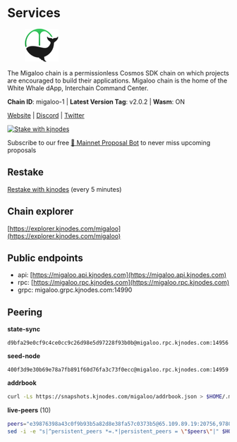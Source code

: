 # Services

<figure><img src="https://raw.githubusercontent.com/kj89/cosmos-images/main/logos/migaloo.png" alt=""><figcaption></figcaption></figure>

The Migaloo chain is a permissionless Cosmos SDK chain on which  projects are encouraged to build their applications. Migaloo chain  is the home of the White Whale dApp, Interchain Command Center.

**Chain ID**: migaloo-1 | **Latest Version Tag**: v2.0.2 | **Wasm**: ON

[Website](https://whitewhale.money) | [Discord](https://discord.gg/AyvcgD4jy3) | [Twitter](https://twitter.com/WhiteWhaleDefi)

[![Stake with kjnodes](https://i.ibb.co/cr44Q8j/button-stake-with-kjnodes.png)](https://restake.app/migaloo/migaloovaloper1jxtgnfw3tatfh90ju9j76dfrt3yea0zw2vnr8v)

Subscribe to our free [🤖 Mainnet Proposal Bot](https://t.me/kjnodes_proposal_bot) to never miss upcoming proposals

## Restake

[Restake with kjnodes](https://restake.app/migaloo/migaloovaloper1jxtgnfw3tatfh90ju9j76dfrt3yea0zw2vnr8v) (every 5 minutes)
## Chain explorer
[https://explorer.kjnodes.com/migaloo](https://explorer.kjnodes.com/migaloo)

## Public endpoints

* api: [https://migaloo.api.kjnodes.com](https://migaloo.api.kjnodes.com)
* rpc: [https://migaloo.rpc.kjnodes.com](https://migaloo.rpc.kjnodes.com)
* grpc: migaloo.grpc.kjnodes.com:14990

## Peering

**state-sync**

```text
d9bfa29e0cf9c4ce0cc9c26d98e5d97228f93b0b@migaloo.rpc.kjnodes.com:14956
```

**seed-node**

```text
400f3d9e30b69e78a7fb891f60d76fa3c73f0ecc@migaloo.rpc.kjnodes.com:14959
```

**addrbook**
```bash
curl -Ls https://snapshots.kjnodes.com/migaloo/addrbook.json > $HOME/.migalood/config/addrbook.json
```

**live-peers** (10)
```bash
peers="e39876398a43c0f9b93b5a82d8e38fa57c0373b5@65.109.89.19:20756,9780ea85f4d0f4cb5ebca14992ce11ebe1982d35@188.172.229.26:26656,dfe5f91f824880e19d47475546d9874e0f2cea8c@5.79.74.229:8095,327fb12682b6450564330abec78f13fa35bd9b78@37.187.149.73:26706,6870906f86e474d88d077c7c55af36debe49da04@178.162.165.194:7095,2e71dbd7d4c079ba7894c5287291c17ba58a6504@141.95.47.78:26656,80be85c4980deccaa2fbd710029f0eb660dadf9a@51.81.16.186:26656,6c42aacf3939d503bad695d86108d214680e04a8@144.76.175.189:20756,d9bfa29e0cf9c4ce0cc9c26d98e5d97228f93b0b@65.109.88.38:14956,d20e91b12956469860da37a8e538305dad8d23d4@185.119.118.110:4000"
sed -i -e "s|^persistent_peers *=.*|persistent_peers = \"$peers\"|" $HOME/.migalood/config/config.toml
```
